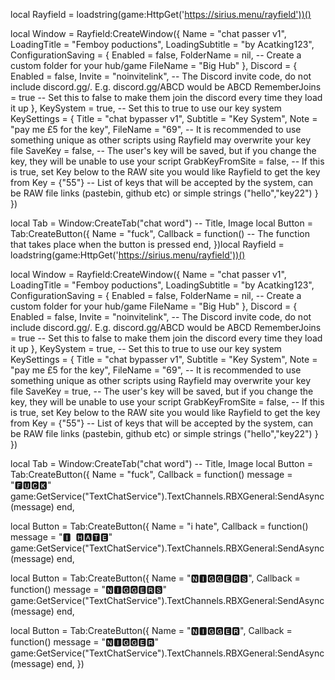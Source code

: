 local Rayfield = loadstring(game:HttpGet('https://sirius.menu/rayfield'))()

local Window = Rayfield:CreateWindow({
   Name = "chat passer v1",
   LoadingTitle = "Femboy poductions",
   LoadingSubtitle = "by Acatking123",
   ConfigurationSaving = {
      Enabled = false,
      FolderName = nil, -- Create a custom folder for your hub/game
      FileName = "Big Hub"
   },
   Discord = {
      Enabled = false,
      Invite = "noinvitelink", -- The Discord invite code, do not include discord.gg/. E.g. discord.gg/ABCD would be ABCD
      RememberJoins = true -- Set this to false to make them join the discord every time they load it up
   },
   KeySystem = true, -- Set this to true to use our key system
   KeySettings = {
      Title = "chat bypasser v1",
      Subtitle = "Key System",
      Note = "pay me £5 for the key",
      FileName = "69", -- It is recommended to use something unique as other scripts using Rayfield may overwrite your key file
      SaveKey = false, -- The user's key will be saved, but if you change the key, they will be unable to use your script
      GrabKeyFromSite = false, -- If this is true, set Key below to the RAW site you would like Rayfield to get the key from
      Key = {"55"} -- List of keys that will be accepted by the system, can be RAW file links (pastebin, github etc) or simple strings ("hello","key22")
   }
})

local Tab = Window:CreateTab("chat word") -- Title, Image
    local Button = Tab:CreateButton({
   Name = "fuck",
   Callback = function()
   -- The function that takes place when the button is pressed
   end,
})local Rayfield = loadstring(game:HttpGet('https://sirius.menu/rayfield'))()

local Window = Rayfield:CreateWindow({
   Name = "chat passer v1",
   LoadingTitle = "Femboy poductions",
   LoadingSubtitle = "by Acatking123",
   ConfigurationSaving = {
      Enabled = false,
      FolderName = nil, -- Create a custom folder for your hub/game
      FileName = "Big Hub"
   },
   Discord = {
      Enabled = false,
      Invite = "noinvitelink", -- The Discord invite code, do not include discord.gg/. E.g. discord.gg/ABCD would be ABCD
      RememberJoins = true -- Set this to false to make them join the discord every time they load it up
   },
   KeySystem = true, -- Set this to true to use our key system
   KeySettings = {
      Title = "chat bypasser v1",
      Subtitle = "Key System",
      Note = "pay me £5 for the key",
      FileName = "69", -- It is recommended to use something unique as other scripts using Rayfield may overwrite your key file
      SaveKey = true, -- The user's key will be saved, but if you change the key, they will be unable to use your script
      GrabKeyFromSite = false, -- If this is true, set Key below to the RAW site you would like Rayfield to get the key from
      Key = {"55"} -- List of keys that will be accepted by the system, can be RAW file links (pastebin, github etc) or simple strings ("hello","key22")
   }
})

local Tab = Window:CreateTab("chat word") -- Title, Image
    local Button = Tab:CreateButton({
   Name = "fuck",
   Callback = function()
   message = "🅵🆄🅲🅺"
   game:GetService("TextChatService").TextChannels.RBXGeneral:SendAsync(message)
   end,

   local Button = Tab:CreateButton({
   Name = "i hate",
   Callback = function()
   message = "🅸 ​ 🅷🅰🆃🅴"
   game:GetService("TextChatService").TextChannels.RBXGeneral:SendAsync(message)
   end,

   local Button = Tab:CreateButton({
   Name = "🅽🅸🅶🅶🅴🆁🆂",
   Callback = function()
   message = "🅽🅸🅶🅶🅴🆁🆂"
   game:GetService("TextChatService").TextChannels.RBXGeneral:SendAsync(message)
   end,

   local Button = Tab:CreateButton({
   Name = "🅽🅸🅶🅶🅴🆁",
   Callback = function()
   message = "🅽🅸🅶🅶🅴🆁"
   game:GetService("TextChatService").TextChannels.RBXGeneral:SendAsync(message)
   end,
})
